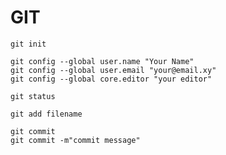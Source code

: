  # GIT

```
git init
```

```
git config --global user.name "Your Name"
git config --global user.email "your@email.xy"
git config --global core.editor "your editor"
```

```
git status
```

```
git add filename
```

```
git commit
git commit -m"commit message"
```


